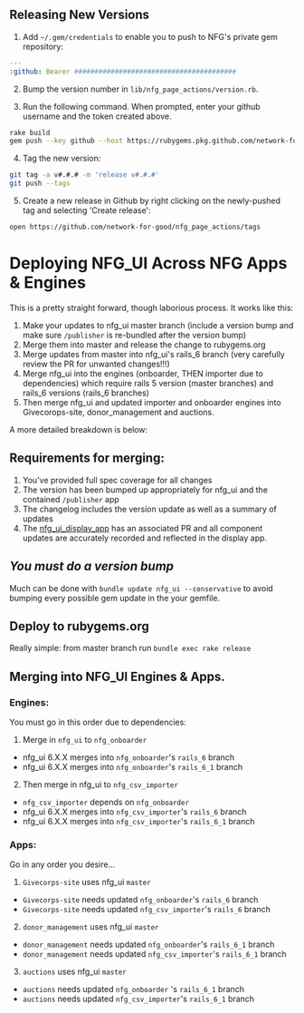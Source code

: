 ## Releasing New Versions

1. Add `~/.gem/credentials` to enable you to push to NFG's private gem repository:

```yaml
---
:github: Bearer ########################################
```

2. Bump the version number in `lib/nfg_page_actions/version.rb`.

3. Run the following command. When prompted, enter your github username and the token created above.

```bash
rake build
gem push --key github --host https://rubygems.pkg.github.com/network-for-good pkg/nfg_page_actions-#.#.#.gem
```

4. Tag the new version:

```bash
git tag -a v#.#.# -m 'release v#.#.#'
git push --tags
```

5. Create a new release in Github by right clicking on the newly-pushed tag and selecting 'Create release':

```bash
open https://github.com/network-for-good/nfg_page_actions/tags
```

# Deploying NFG_UI Across NFG Apps & Engines
This is a pretty straight forward, though laborious process. It works like this:
1. Make your updates to nfg_ui master branch (include a version bump and make sure `/publisher` is re-bundled after the version bump)
2. Merge them into master and release the change to rubygems.org
3. Merge updates from master into nfg_ui's rails_6 branch (very carefully review the PR for unwanted changes!!!)
4. Merge nfg_ui into the engines (onboarder, THEN importer due to dependencies) which require rails 5 version (master branches) and rails_6 versions (rails_6 branches)
5. Then merge nfg_ui and updated importer and onboarder engines into Givecorops-site, donor_management and auctions.

A more detailed breakdown is below:

## Requirements for merging:
1. You've provided full spec coverage for all changes
2. The version has been bumped up appropriately for nfg_ui and the contained `/publisher` app
3. The changelog includes the version update as well as a summary of updates
4. The [nfg_ui_display_app](https://github.com/network-for-good/nfg_ui_display_app) has an associated PR and all component updates are accurately recorded and reflected in the display app.

## *You must do a version bump*
Much can be done with `bundle update nfg_ui --conservative` to avoid bumping every possible gem update in the your gemfile.

## Deploy to rubygems.org
Really simple: from master branch run `bundle exec rake release`

## Merging into NFG_UI Engines & Apps.

### Engines:
You must go in this order due to dependencies:
1. Merge in `nfg_ui` to `nfg_onboarder`
  * nfg_ui 6.X.X merges into `nfg_onboarder`'s `rails_6` branch
  * nfg_ui 6.X.X merges into `nfg_onboarder`'s `rails_6_1` branch
2. Then merge in nfg_ui to `nfg_csv_importer`
  * `nfg_csv_importer` depends on `nfg_onboarder`
  * nfg_ui 6.X.X merges into `nfg_csv_importer`'s `rails_6` branch
  * nfg_ui 6.X.X merges into `nfg_csv_importer`'s `rails_6_1` branch

### Apps:
Go in any order you desire...
1. `Givecorps-site` uses nfg_ui `master`
  * `Givecorps-site` needs updated `nfg_onboarder`'s `rails_6` branch
  * `Givecorps-site` needs updated `nfg_csv_importer`'s `rails_6` branch
2. `donor_management` uses nfg_ui `master`
  * `donor_management` needs updated `nfg_onboarder`'s `rails_6_1` branch
  * `donor_management` needs updated `nfg_csv_importer`'s `rails_6_1` branch
3. `auctions` uses nfg_ui `master`
  * `auctions` needs updated `nfg_onboarder` 's `rails_6_1` branch
  * `auctions` needs updated `nfg_csv_importer`'s `rails_6_1` branch
